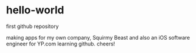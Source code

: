 # hello-world
first github repository

making apps for my own company, Squirmy Beast and also an iOS software engineer for YP.com
learning github. cheers!
